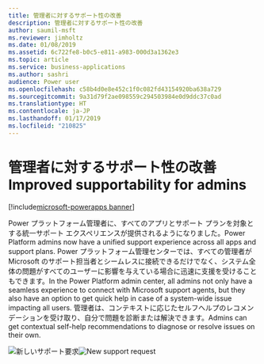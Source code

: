 ```yaml
---
title: 管理者に対するサポート性の改善
description: 管理者に対するサポート性の改善
author: saumil-msft
ms.reviewer: jimholtz
ms.date: 01/08/2019
ms.assetid: 6c722fe8-b0c5-e811-a983-000d3a1362e3
ms.topic: article
ms.service: business-applications
ms.author: sashri
audience: Power user
ms.openlocfilehash: c58b4d0e8e452c1f0c082fd43154920ba638a729
ms.sourcegitcommit: 9a31d79f2ae098559c294503984e0d9ddc37c0ad
ms.translationtype: HT
ms.contentlocale: ja-JP
ms.lasthandoff: 01/17/2019
ms.locfileid: "210825"
---
```

# <a name="improved-supportability-for-admins"></a><span data-ttu-id="6479e-103">管理者に対するサポート性の改善</span><span class="sxs-lookup"><span data-stu-id="6479e-103">Improved supportability for admins</span></span>


[!include[microsoft-powerapps banner](../includes/microsoft-powerapps.md)]

<span data-ttu-id="6479e-104">Power プラットフォーム管理者に、すべてのアプリとサポート プランを対象とする統一サポート エクスペリエンスが提供されるようになりました。</span><span class="sxs-lookup"><span data-stu-id="6479e-104">Power Platform admins now have a unified support experience across all apps and support plans.</span></span> <span data-ttu-id="6479e-105">Power プラットフォーム管理センターでは、すべての管理者が Microsoft のサポート担当者とシームレスに接続できるだけでなく、システム全体の問題がすべてのユーザーに影響を与えている場合に迅速に支援を受けることもできます。</span><span class="sxs-lookup"><span data-stu-id="6479e-105">In the Power Platform admin center, all admins not only have a seamless experience to connect with Microsoft support agents, but they also have an option to get quick help in case of a system-wide issue impacting all users.</span></span> <span data-ttu-id="6479e-106">管理者は、コンテキストに応じたセルフヘルプのレコメンデーションを受け取り、自分で問題を診断または解決できます。</span><span class="sxs-lookup"><span data-stu-id="6479e-106">Admins can get contextual self-help recommendations to diagnose or resolve issues on their own.</span></span>

<span data-ttu-id="6479e-107">![新しいサポート要求](media/improved-supportability-1.png "新しいサポート要求")</span><span class="sxs-lookup"><span data-stu-id="6479e-107">![New support request](media/improved-supportability-1.png "New support request")</span></span>

